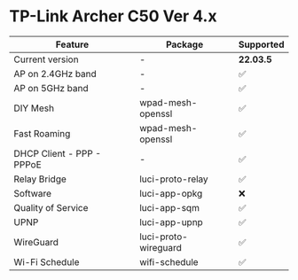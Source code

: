 # TP-Link Archer C50 Ver 4.x

| Feature | Package | Supported |
| ------- | ------- | --------- |
| Current version | - | **22.03.5** |
| AP on 2.4GHz band | - |✅|
| AP on 5GHz band | - |✅|
| DIY Mesh| wpad-mesh-openssl |✅|
| Fast Roaming | wpad-mesh-openssl |✅|
| DHCP Client - PPP - PPPoE | - |✅|
| Relay Bridge | luci-proto-relay |✅|
| Software | luci-app-opkg |❌|
| Quality of Service | luci-app-sqm |✅|
| UPNP | luci-app-upnp |✅|
| WireGuard | luci-proto-wireguard |✅|
| Wi-Fi Schedule | wifi-schedule |✅|